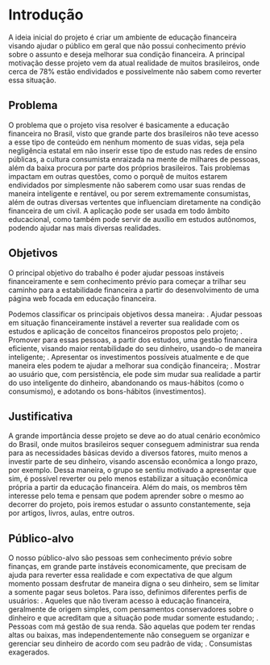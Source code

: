 # Introdução
A ideia inicial do projeto é criar um ambiente de educação financeira visando ajudar o público em geral que não possui conhecimento prévio sobre o assunto e deseja melhorar sua condição financeira. A principal motivação desse projeto vem da atual realidade de muitos brasileiros, onde cerca de 78% estão endividados e possivelmente não sabem como reverter essa situação.

## Problema
O problema que o projeto visa resolver é basicamente a educação financeira no Brasil, visto que grande parte dos brasileiros não teve acesso a esse tipo de conteúdo em nenhum momento de suas vidas, seja pela negligência estatal em não inserir esse tipo de estudo nas redes de ensino públicas, a cultura consumista enraizada na mente de milhares de pessoas, além da baixa procura por parte dos próprios brasileiros. 
Tais problemas impactam em outras questões, como o porquê de muitos estarem endividados por simplesmente não saberem como usar suas rendas de maneira inteligente e rentável, ou por serem extremamente consumistas, além de outras diversas vertentes que influenciam diretamente na condição financeira de um civil.
A aplicação pode ser usada em todo âmbito educacional, como também pode servir de auxílio em estudos autônomos, podendo ajudar nas mais diversas realidades.

## Objetivos
O principal objetivo do trabalho é poder ajudar pessoas instáveis financeiramente e sem conhecimento prévio para começar a trilhar seu caminho para a estabilidade financeira a partir do desenvolvimento de uma página web focada em educação financeira.

Podemos classificar os principais objetivos dessa maneira:
. Ajudar pessoas em situação financeiramente instável a reverter sua realidade com os estudos e aplicação de conceitos financeiros propostos pelo projeto;
. Promover para essas pessoas, a partir dos estudos, uma gestão financeira eficiente, visando maior rentabilidade do seu dinheiro, usando-o de maneira inteligente;
. Apresentar os investimentos possíveis atualmente e de que maneira eles podem te ajudar a melhorar sua condição financeira;
. Mostrar ao usuário que, com persistência, ele pode sim mudar sua realidade a partir do uso inteligente do dinheiro, abandonando os maus-hábitos (como o consumismo), e adotando os bons-hábitos (investimentos).

## Justificativa
A grande importância desse projeto se deve ao do atual cenário econômico do Brasil, onde muitos brasileiros sequer conseguem administrar sua renda para as necessidades básicas devido a diversos fatores, muito menos a investir parte de seu dinheiro, visando ascensão econômica a longo prazo, por exemplo. Dessa maneira, o grupo se sentiu motivado a apresentar que sim, é possível reverter ou pelo menos estabilizar a situação econômica própria a partir da educação financeira. 
Além do mais, os membros têm interesse pelo tema e pensam que podem aprender sobre o mesmo ao decorrer do projeto, pois iremos estudar o assunto constantemente, seja por artigos, livros, aulas, entre outros.

## Público-alvo
O nosso público-alvo são pessoas sem conhecimento prévio sobre finanças, em grande parte instáveis economicamente, que precisam de ajuda para reverter essa realidade e com expectativa de que algum momento possam desfrutar de maneira digna o seu dinheiro, sem se limitar a somente pagar seus boletos. Para isso, definimos diferentes perfis de usuários:
. Aqueles que não tiveram acesso à educação financeira, geralmente de origem simples, com pensamentos conservadores sobre o dinheiro e que acreditam que a situação pode mudar somente estudando;
. Pessoas com má gestão de sua renda. São aquelas que podem ter rendas altas ou baixas, mas independentemente não conseguem se organizar e gerenciar seu dinheiro de acordo com seu padrão de vida;
. Consumistas exagerados.